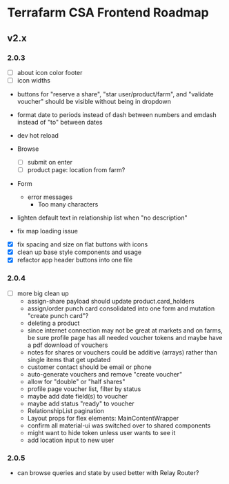 # Terrafarm CSA Frontend Roadmap

## v2.x

### 2.0.3

- [ ] about icon color footer
- [ ] icon widths
- buttons for "reserve a share", "star user/product/farm", and "validate voucher" should be visible without being in dropdown

- format date to periods instead of dash between numbers and emdash instead of "to" between dates
- dev hot reload
- Browse
  - [ ] submit on enter
  - [ ] product page: location from farm?

- Form
  - error messages
    - Too many characters
- lighten default text in relationship list when "no description"
- fix map loading issue

- [x] fix spacing and size on flat buttons with icons
- [x] clean up base style components and usage
- [x] refactor app header buttons into one file

### 2.0.4

- [ ] more big clean up
  - assign-share payload should update product.card_holders
  - assign/order punch card consolidated into one form and mutation "create punch card"?
  - deleting a product
  - since internet connection may not be great at markets and on farms, be sure profile page has all needed voucher tokens and maybe have a pdf download of vouchers
  - notes for shares or vouchers could be additive (arrays) rather than single items that get updated
  - customer contact should be email or phone
  - auto-generate vouchers and remove "create voucher"
  - allow for "double" or "half shares"
  - profile page voucher list, filter by status
  - maybe add date field(s) to voucher
  - maybe add status "ready" to voucher
  - RelationshipList pagination
  - Layout props for flex elements: MainContentWrapper
  - confirm all material-ui was switched over to shared components
  - might want to hide token unless user wants to see it
  - add location input to new user

### 2.0.5

- can browse queries and state by used better with Relay Router?
